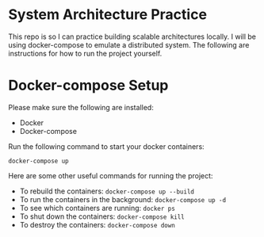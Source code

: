System Architecture Practice
====================

This repo is so I can practice building scalable architectures locally. I will be using docker-compose to emulate
a distributed system. The following are instructions for how to run the project yourself.

# Docker-compose Setup

Please make sure the following are installed:

* Docker
* Docker-compose

Run the following command to start your docker containers:

`docker-compose up`

Here are some other useful commands for running the project:

* To rebuild the containers: `docker-compose up --build`
* To run the containers in the background: `docker-compose up -d`
* To see which containers are running: `docker ps`
* To shut down the containers: `docker-compose kill`
* To destroy the containers: `docker-compose down`

